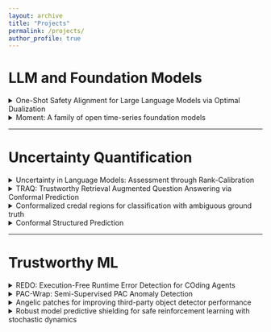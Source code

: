 ```yaml
---
layout: archive
title: "Projects"
permalink: /projects/
author_profile: true
---
```


# LLM and Foundation Models

<details close>
  <summary>One-Shot Safety Alignment for Large Language Models via Optimal Dualization</summary>
  <img src="/assets/images/MoCAN.png" alt="TRAQ" width="400" style="float: center; margin-right: 10px;">

**TL;DR:** We propose a one-shot safety alignment algorithm for LLM safety and helpfulness alignment.

**Venue:** Spotlight at Neurips, 2024

[Read Full Paper](https://arxiv.org/abs/2405.19544)
</details>


<details close>
  <summary>Moment: A family of open time-series foundation models</summary>
  <img src="/assets/images/moment.png" alt="TRAQ" width="400" style="float: center; margin-right: 10px;">

**TL;DR:** We collect a large and diverse collection of time series datasets, and introduce a family of time series foundation models.

**Venue:** Accepted to ICML, 2024

[Read Full Paper](https://arxiv.org/pdf/2402.03885)
</details>

---

# Uncertainty Quantification

<details close>
  <summary>Uncertainty in Language Models: Assessment through Rank-Calibration</summary>
  
<img src="/assets/images/rank.png" alt="Rank" width="400" style="float: center; margin-right: 10px;">

**TL;DR:** We propose a novel LLM uncertainty quantification metric from the perspective of monotonicity.

**Venue:** Accepted to EMNLP, 2024

[Read Full Paper](https://arxiv.org/abs/2404.03163)

</details>

<details close>
  <summary>TRAQ: Trustworthy Retrieval Augmented Question Answering via Conformal Prediction</summary>
  
<img src="/assets/images/traq.png" alt="TRAQ" width="400" style="float: center; margin-right: 10px;">

**TL;DR:** TRAQ utilizes Conformal prediction and Bayesian optimization to guarantee the correctness of RAG.
**Venue:** Accepted at NAACL, 2024

[Read Full Paper](https://arxiv.org/abs/2307.04642)

</details> 

<details close>
  <summary>Conformalized credal regions for classification with ambiguous ground truth</summary>

**TL;DR:** TRAQ utilizes Conformal prediction and Bayesian optimization to guarantee the correctness of RAG.
**Venue:** In Submission

[Read Full Paper](https://arxiv.org/pdf/2411.04852)

</details> 

<details close>
  <summary>Conformal Structured Prediction</summary>

**TL;DR:** This paper introduces a general framework for conformal prediction in structured settings, enabling interpretable prediction sets for complex outputs like text generation and hierarchical labels, while ensuring desired coverage guarantees.

**Venue:** In Submission

[Read Full Paper](https://arxiv.org/pdf/2410.06296)

</details> 

---

# Trustworthy ML

<details close>
  <summary>REDO: Execution-Free Runtime Error Detection for COding Agents</summary>
  
<img src="/assets/images/redo.png" alt="TRAQ" width="400" style="float: center; margin-right: 10px;">

**TL;DR:** We integrate static analysis tools with LLM to detect python runtime errors for LLM-based coding agents.

**Venue:** In Submission

[Read Full Paper](https://arxiv.org/abs/2410.09117)

</details> 

<details close>
  <summary>PAC-Wrap: Semi-Supervised PAC Anomaly Detection</summary>
  
<img src="/assets/images/great_figure.png" alt="TRAQ" width="400" style="float: center; margin-right: 10px;">

**TL;DR:** We guarantee the false positive and false negative rates of anomaly detection algorithms via conformal prediction.

**Venue:** Accepted to KDD, 2022

[Read Full Paper](https://dl.acm.org/doi/pdf/10.1145/3534678.3539408)

</details> 

<details close>
  <summary>Angelic patches for improving third-party object detector performance</summary>
  
<img src="/assets/images/patch.png" alt="TRAQ" width="400" style="float: center; margin-right: 10px;">

**TL;DR:** This work proposes angelic patches, generated via a reversed FGSM, to significantly enhance object detection robustness, achieving transferable improvements in classification and bounding box accuracy across models and transformations, with a 30% accuracy boost in real-world settings.

**Venue:** Accepted to CVPR, 2023

[Read Full Paper](https://openaccess.thecvf.com/content/CVPR2023/papers/Si_Angelic_Patches_for_Improving_Third-Party_Object_Detector_Performance_CVPR_2023_paper.pdf)

</details> 

<details close>
  <summary>Robust model predictive shielding for safe reinforcement learning with stochastic dynamics</summary>
  
<img src="/assets/images/mps.png" alt="TRAQ" width="400" style="float: center; margin-right: 10px;">

**TL;DR:** We propose a framework for safe reinforcement learning in stochastic nonlinear dynamical systems by integrating a tube-based robust nonlinear model predictive controller as a backup to ensure high-probability safety guarantees, demonstrated on tasks like cart-pole and obstacle navigation.

**Venue:** Accepted to ICLR, 2020

[Read Full Paper](https://ieeexplore.ieee.org/stamp/stamp.jsp?arnumber=9196867)

</details> 
